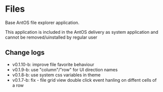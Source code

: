 # Files

Base AntOS file explorer application.

This application is included in the AntOS delivery as system application and
cannot be removed/uinstalled by regular user

## Change logs
- v0.1.10-b: improve file favorite behaviour
- v0.1.9-b: use "column"/"row" for UI direction names
- v0.1.8-b: use system css variables in theme
- v0.1.7-b: fix - file grid view double click event hanling on diffent cells of a row